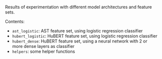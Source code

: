 Results of experimentation with different model architectures and feature sets.

Contents:
- `ast_logistic`: AST feature set, using logistic regression classifier
- `hubert_logistic`: HuBERT feature set, using logistic regression classifier
- `hubert_dense`: HuBERT feature set, using a neural network with 2 or more dense layers as classifier
- `helpers`: some helper functions
